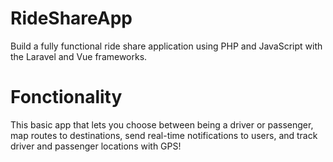 # RideShareApp
Build a fully functional ride share application using PHP and JavaScript with the Laravel and Vue frameworks.
# Fonctionality
This basic app that lets you choose between being a driver or passenger, map routes to destinations, send real-time notifications to users, and track driver and passenger locations with GPS!
